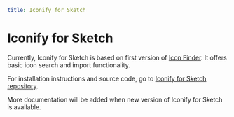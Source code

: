 ```yaml
title: Iconify for Sketch
```

# Iconify for Sketch

Currently, Iconify for Sketch is based on first version of [Icon Finder](../../icon-finder/index.md). It offers basic icon search and import functionality.

For installation instructions and source code, go to [Iconify for Sketch repository](https://github.com/iconify/iconify-sketch).

More documentation will be added when new version of Iconify for Sketch is available.
